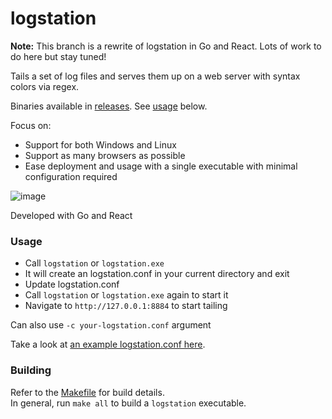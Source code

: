 # logstation #

**Note:** This branch is a rewrite of logstation in Go and React. Lots of work to do here but stay tuned!

Tails a set of log files and serves them up on a web server with syntax colors via regex. 

Binaries available in [releases](https://github.com/jdrews/logstation/releases). See [usage](https://github.com/jdrews/logstation#usage) below.

Focus on:
- Support for both Windows and Linux
- Support as many browsers as possible
- Ease deployment and usage with a single executable with minimal configuration required

![image](https://user-images.githubusercontent.com/172766/42130891-cc14e292-7cc0-11e8-8db6-5f136254172b.png)

Developed with Go and React 

### Usage ###
* Call `logstation` or `logstation.exe` 
* It will create an logstation.conf in your current directory and exit
* Update logstation.conf 
* Call `logstation` or `logstation.exe` again to start it
* Navigate to `http://127.0.0.1:8884` to start tailing

Can also use `-c your-logstation.conf` argument

Take a look at [an example logstation.conf here](logstation.default.conf).

### Building ###

Refer to the [Makefile](Makefile) for build details.   
In general, run `make all` to build a `logstation` executable. 

